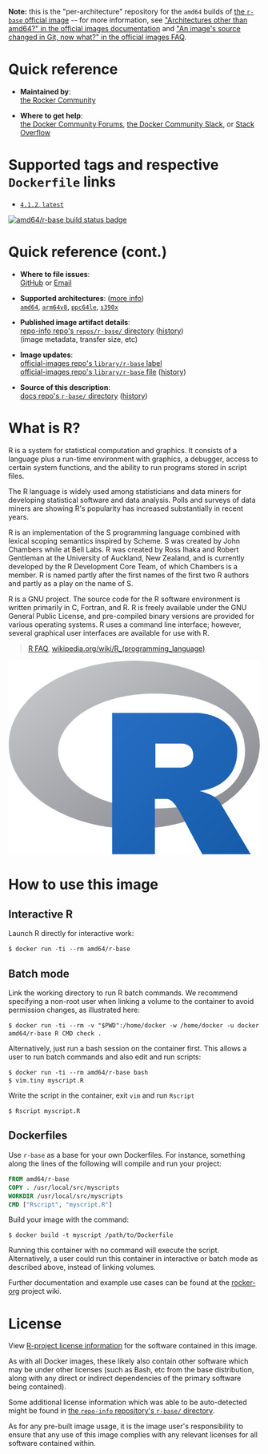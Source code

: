 <!--

********************************************************************************

WARNING:

    DO NOT EDIT "r-base/README.md"

    IT IS AUTO-GENERATED

    (from the other files in "r-base/" combined with a set of templates)

********************************************************************************

-->

**Note:** this is the "per-architecture" repository for the `amd64` builds of [the `r-base` official image](https://hub.docker.com/_/r-base) -- for more information, see ["Architectures other than amd64?" in the official images documentation](https://github.com/docker-library/official-images#architectures-other-than-amd64) and ["An image's source changed in Git, now what?" in the official images FAQ](https://github.com/docker-library/faq#an-images-source-changed-in-git-now-what).

# Quick reference

-	**Maintained by**:  
	[the Rocker Community](https://github.com/rocker-org/rocker)

-	**Where to get help**:  
	[the Docker Community Forums](https://forums.docker.com/), [the Docker Community Slack](https://dockr.ly/slack), or [Stack Overflow](https://stackoverflow.com/search?tab=newest&q=docker)

# Supported tags and respective `Dockerfile` links

-	[`4.1.2`, `latest`](https://github.com/rocker-org/rocker/blob/df1414259dceb0282f163f29f4dccfa184d38d86/r-base/4.1.2/Dockerfile)

[![amd64/r-base build status badge](https://img.shields.io/jenkins/s/https/doi-janky.infosiftr.net/job/multiarch/job/amd64/job/r-base.svg?label=amd64/r-base%20%20build%20job)](https://doi-janky.infosiftr.net/job/multiarch/job/amd64/job/r-base/)

# Quick reference (cont.)

-	**Where to file issues**:  
	[GitHub](https://github.com/rocker-org/rocker/issues) or [Email](mailto:rocker-maintainers@eddelbuettel.com)

-	**Supported architectures**: ([more info](https://github.com/docker-library/official-images#architectures-other-than-amd64))  
	[`amd64`](https://hub.docker.com/r/amd64/r-base/), [`arm64v8`](https://hub.docker.com/r/arm64v8/r-base/), [`ppc64le`](https://hub.docker.com/r/ppc64le/r-base/), [`s390x`](https://hub.docker.com/r/s390x/r-base/)

-	**Published image artifact details**:  
	[repo-info repo's `repos/r-base/` directory](https://github.com/docker-library/repo-info/blob/master/repos/r-base) ([history](https://github.com/docker-library/repo-info/commits/master/repos/r-base))  
	(image metadata, transfer size, etc)

-	**Image updates**:  
	[official-images repo's `library/r-base` label](https://github.com/docker-library/official-images/issues?q=label%3Alibrary%2Fr-base)  
	[official-images repo's `library/r-base` file](https://github.com/docker-library/official-images/blob/master/library/r-base) ([history](https://github.com/docker-library/official-images/commits/master/library/r-base))

-	**Source of this description**:  
	[docs repo's `r-base/` directory](https://github.com/docker-library/docs/tree/master/r-base) ([history](https://github.com/docker-library/docs/commits/master/r-base))

# What is R?

R is a system for statistical computation and graphics. It consists of a language plus a run-time environment with graphics, a debugger, access to certain system functions, and the ability to run programs stored in script files.

The R language is widely used among statisticians and data miners for developing statistical software and data analysis. Polls and surveys of data miners are showing R's popularity has increased substantially in recent years.

R is an implementation of the S programming language combined with lexical scoping semantics inspired by Scheme. S was created by John Chambers while at Bell Labs. R was created by Ross Ihaka and Robert Gentleman at the University of Auckland, New Zealand, and is currently developed by the R Development Core Team, of which Chambers is a member. R is named partly after the first names of the first two R authors and partly as a play on the name of S.

R is a GNU project. The source code for the R software environment is written primarily in C, Fortran, and R. R is freely available under the GNU General Public License, and pre-compiled binary versions are provided for various operating systems. R uses a command line interface; however, several graphical user interfaces are available for use with R.

> [R FAQ](http://cran.r-project.org/doc/FAQ/R-FAQ.html#What-is-R_003f), [wikipedia.org/wiki/R_(programming_language)](http://en.wikipedia.org/wiki/R_%28programming_language%29)

![logo](https://raw.githubusercontent.com/docker-library/docs/18225eea5667b1bc03a19024eb09ccc482207ecf/r-base/logo.png)

# How to use this image

## Interactive R

Launch R directly for interactive work:

```console
$ docker run -ti --rm amd64/r-base
```

## Batch mode

Link the working directory to run R batch commands. We recommend specifying a non-root user when linking a volume to the container to avoid permission changes, as illustrated here:

```console
$ docker run -ti --rm -v "$PWD":/home/docker -w /home/docker -u docker amd64/r-base R CMD check .
```

Alternatively, just run a bash session on the container first. This allows a user to run batch commands and also edit and run scripts:

```console
$ docker run -ti --rm amd64/r-base bash
$ vim.tiny myscript.R
```

Write the script in the container, exit `vim` and run `Rscript`

```console
$ Rscript myscript.R
```

## Dockerfiles

Use `r-base` as a base for your own Dockerfiles. For instance, something along the lines of the following will compile and run your project:

```dockerfile
FROM amd64/r-base
COPY . /usr/local/src/myscripts
WORKDIR /usr/local/src/myscripts
CMD ["Rscript", "myscript.R"]
```

Build your image with the command:

```console
$ docker build -t myscript /path/to/Dockerfile
```

Running this container with no command will execute the script. Alternatively, a user could run this container in interactive or batch mode as described above, instead of linking volumes.

Further documentation and example use cases can be found at the [rocker-org](https://github.com/rocker-org/rocker/wiki) project wiki.

# License

View [R-project license information](http://www.r-project.org/Licenses/) for the software contained in this image.

As with all Docker images, these likely also contain other software which may be under other licenses (such as Bash, etc from the base distribution, along with any direct or indirect dependencies of the primary software being contained).

Some additional license information which was able to be auto-detected might be found in [the `repo-info` repository's `r-base/` directory](https://github.com/docker-library/repo-info/tree/master/repos/r-base).

As for any pre-built image usage, it is the image user's responsibility to ensure that any use of this image complies with any relevant licenses for all software contained within.
